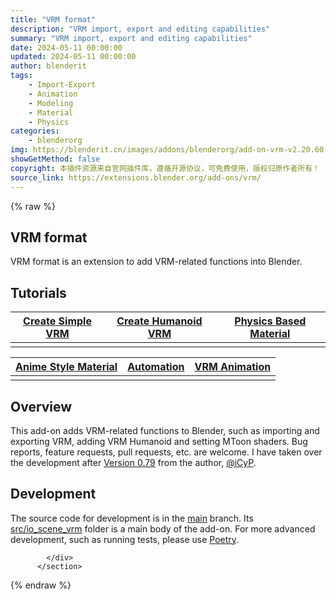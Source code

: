 ```yaml
---
title: "VRM format"
description: "VRM import, export and editing capabilities"
summary: "VRM import, export and editing capabilities"
date: 2024-05-11 00:00:00
updated: 2024-05-11 00:00:00
author: blenderit
tags: 
    - Import-Export
    - Animation
    - Modeling
    - Material
    - Physics
categories:
    - blenderorg
img: https://blenderit.cn/images/addons/blenderorg/add-on-vrm-v2.20.60.png
showGetMethod: false
copyright: 本插件资源来自官网插件库，遵循开源协议，可免费使用，版权归原作者所有！
source_link: https://extensions.blender.org/add-ons/vrm/
---
```


{% raw %}
<section id="about" class="mt-3">
            <div class="box style-rich-text">
              <h2>VRM format</h2>
<p>VRM format is an extension to add VRM-related functions into Blender.</p>
<h2>Tutorials</h2>
<table>
<thead>
<tr>
  <th style="text-align:center"><a rel="nofollow noopener noreferrer external" target="_blank" href="https://vrm-addon-for-blender.info/en/create-simple-vrm-from-scratch?locale_redirection">Create Simple VRM</a></th>
  <th style="text-align:center"><a rel="nofollow noopener noreferrer external" target="_blank" href="https://vrm-addon-for-blender.info/en/create-humanoid-vrm-from-scratch?locale_redirection">Create Humanoid VRM</a></th>
  <th style="text-align:center"><strong><a rel="nofollow noopener noreferrer external" target="_blank" href="https://vrm-addon-for-blender.info/en/material-pbr?locale_redirection">Physics Based Material</a></strong></th>
</tr>
</thead>
<tbody>
<tr>
  <td style="text-align:center"><a rel="nofollow noopener noreferrer external" target="_blank" href="https://vrm-addon-for-blender.info/en/create-simple-vrm-from-scratch?locale_redirection"><img src="https://vrm-addon-for-blender.info/images/simple.gif" alt=""></a></td>
  <td style="text-align:center"><a rel="nofollow noopener noreferrer external" target="_blank" href="https://vrm-addon-for-blender.info/en/create-humanoid-vrm-from-scratch?locale_redirection"><img src="https://vrm-addon-for-blender.info/images/humanoid.gif" alt=""></a></td>
  <td style="text-align:center"><a rel="nofollow noopener noreferrer external" target="_blank" href="https://vrm-addon-for-blender.info/en/material-pbr?locale_redirection"><img src="https://vrm-addon-for-blender.info/images/material_pbr.gif" alt=""></a></td>
</tr>
</tbody>
</table>
<table>
<thead>
<tr>
  <th style="text-align:center"><a rel="nofollow noopener noreferrer external" target="_blank" href="https://vrm-addon-for-blender.info/en/material-mtoon?locale_redirection">Anime Style Material</a></th>
  <th style="text-align:center"><a rel="nofollow noopener noreferrer external" target="_blank" href="https://vrm-addon-for-blender.info/en/scripting-api?locale_redirection">Automation</a></th>
  <th style="text-align:center"><a rel="nofollow noopener noreferrer external" target="_blank" href="https://vrm-addon-for-blender.info/en/animation?locale_redirection">VRM Animation</a></th>
</tr>
</thead>
<tbody>
<tr>
  <td style="text-align:center"><a rel="nofollow noopener noreferrer external" target="_blank" href="https://vrm-addon-for-blender.info/en/material-mtoon?locale_redirection"><img src="https://vrm-addon-for-blender.info/images/material_mtoon.gif" alt=""></a></td>
  <td style="text-align:center"><a rel="nofollow noopener noreferrer external" target="_blank" href="https://vrm-addon-for-blender.info/en/scripting-api?locale_redirection"><img src="https://vrm-addon-for-blender.info/images/scripting_api.gif" alt=""></a></td>
  <td style="text-align:center"><a rel="nofollow noopener noreferrer external" target="_blank" href="https://vrm-addon-for-blender.info/en/animation?locale_redirection"><img src="https://vrm-addon-for-blender.info/images/animation.gif" alt=""></a></td>
</tr>
</tbody>
</table>
<h2>Overview</h2>
<p>This add-on adds VRM-related functions to Blender, such as importing and exporting VRM, adding VRM Humanoid and setting MToon shaders. Bug reports, feature requests, pull requests, etc. are welcome. I have taken over the development after <a rel="nofollow noopener noreferrer external" target="_blank" href="https://github.com/iCyP/VRM_IMPORTER_for_Blender2_8/releases/tag/0.79">Version 0.79</a> from the author, <a rel="nofollow noopener noreferrer external" target="_blank" href="https://github.com/iCyP">@iCyP</a>.</p>
<h2>Development</h2>
<p>The source code for development is in the <a rel="nofollow noopener noreferrer external" target="_blank" href="https://github.com/saturday06/VRM-Addon-for-Blender/tree/main">main</a> branch. Its <a rel="nofollow noopener noreferrer external" target="_blank" href="https://github.com/saturday06/VRM-Addon-for-Blender/tree/main/src/io_scene_vrm">src/io_scene_vrm</a> folder is a main body of the add-on. For more advanced development, such as running tests, please use <a rel="nofollow noopener noreferrer external" target="_blank" href="https://python-poetry.org/">Poetry</a>.</p>

            </div>
          </section>
<div style="display: none">blenderorg</div>
{% endraw %}